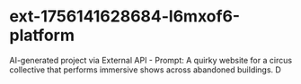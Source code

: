 # ext-1756141628684-l6mxof6-platform
AI-generated project via External API - Prompt: A quirky website for a circus collective that performs immersive shows across abandoned buildings. D
